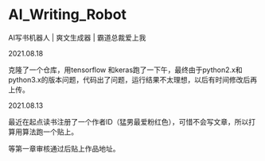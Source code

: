 # AI_Writing_Robot
AI写书机器人 | 爽文生成器 | 霸道总裁爱上我

2021.08.18

克隆了一个仓库，用tensorflow 和keras跑了一下午，最终由于python2.x和python3.x的版本问题，代码出了问题，运行结果不太理想，以后有时间修改后再上传。



2021.08.13

最近在起点读书注册了一个作者ID（猛男最爱粉红色），可惜不会写文章，所以打算用算法跑一个贴上。

等第一章审核通过后贴上作品地址。

